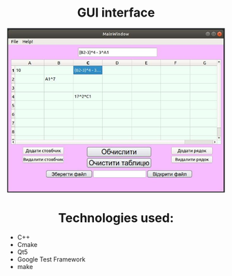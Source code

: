 <h1 align="center">GUI interface</h1>
<p align="center">
  <img src="https://github.com/AlexEmets/Excel/blob/97739dbf7cfbfc94c2e69203274d2e38dc981c35/example.jpg?raw=true" alt="Sublime's custom image"/>
</p>

<h1 align="center">Technologies used:</h1>

- C++
- Cmake
- Qt5
- Google Test Framework
- make
